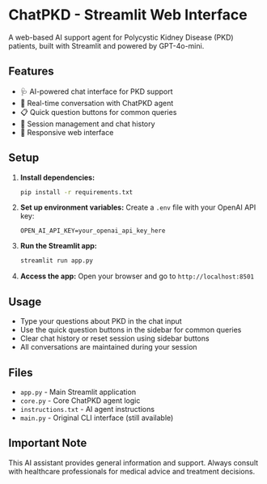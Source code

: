 # ChatPKD - Streamlit Web Interface

A web-based AI support agent for Polycystic Kidney Disease (PKD) patients, built with Streamlit and powered by GPT-4o-mini.

## Features

- 🩺 AI-powered chat interface for PKD support
- 💬 Real-time conversation with ChatPKD agent
- 📋 Quick question buttons for common queries
- 🔄 Session management and chat history
- 📱 Responsive web interface

## Setup

1. **Install dependencies:**
   ```bash
   pip install -r requirements.txt
   ```

2. **Set up environment variables:**
   Create a `.env` file with your OpenAI API key:
   ```
   OPEN_AI_API_KEY=your_openai_api_key_here
   ```

3. **Run the Streamlit app:**
   ```bash
   streamlit run app.py
   ```

4. **Access the app:**
   Open your browser and go to `http://localhost:8501`

## Usage

- Type your questions about PKD in the chat input
- Use the quick question buttons in the sidebar for common queries
- Clear chat history or reset session using sidebar buttons
- All conversations are maintained during your session

## Files

- `app.py` - Main Streamlit application
- `core.py` - Core ChatPKD agent logic
- `instructions.txt` - AI agent instructions
- `main.py` - Original CLI interface (still available)

## Important Note

This AI assistant provides general information and support. Always consult with healthcare professionals for medical advice and treatment decisions.
